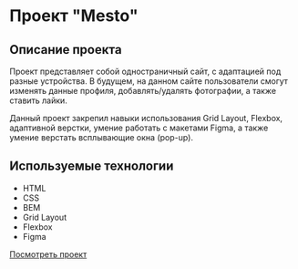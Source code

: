 # Проект "Mesto"
## Описание проекта
Проект представляет собой одностраничный сайт, с адаптацией под разные устройства. В будущем, на данном сайте пользователи смогут изменять данные профиля, добавлять/удалять фотографии, а также ставить лайки.

Данный проект закрепил навыки использования Grid Layout, Flexbox, адаптивной верстки, умение работать с макетами Figma, а также умение верстать всплывающие окна (pop-up).

## Используемые технологии
* HTML
* CSS
* BEM
* Grid Layout
* Flexbox
* Figma

[Посмотреть проект]() 